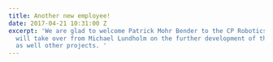 ```yaml
---
title: Another new employee!
date: 2017-04-21 10:31:00 Z
excerpt: 'We are glad to welcome Patrick Mohr Bender to the CP Robotics Team! Patrick
  will take over from Michael Lundholm on the further development of the cloud system
  as well other projects. '
---
```


